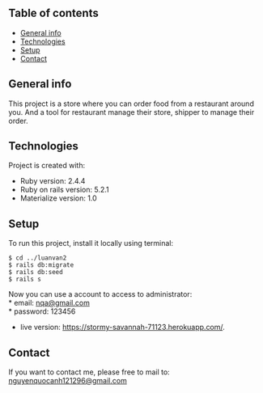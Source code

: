 ## Table of contents
* [General info](#general-info)
* [Technologies](#technologies)
* [Setup](#setup)
* [Contact](#contact)

## General info
This project is a store where you can order food from a restaurant around you. And a tool for restaurant manage their store, shipper to manage their order.
	
## Technologies
Project is created with:
* Ruby version: 2.4.4
* Ruby on rails version: 5.2.1
* Materialize version: 1.0
	
## Setup
To run this project, install it locally using terminal:

```
$ cd ../luanvan2
$ rails db:migrate
$ rails db:seed
$ rails s
```

Now you can use a account to access to administrator:<br/>
	* email: nqa@gmail.com<br/> 
	* password: 123456

* live version: https://stormy-savannah-71123.herokuapp.com/.

## Contact

If you want to contact me, please free to mail to: nguyenquocanh121296@gmail.com
